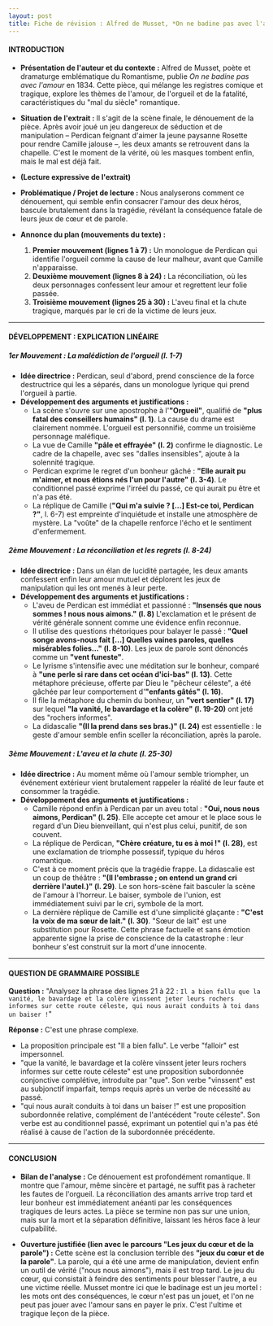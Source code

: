 ```yaml
---
layout: post
title: Fiche de révision : Alfred de Musset, *On ne badine pas avec l'amour* (1834), Acte III, scène 8
---
```


#### **INTRODUCTION**

*   **Présentation de l'auteur et du contexte :** Alfred de Musset, poète et dramaturge emblématique du Romantisme, publie *On ne badine pas avec l'amour* en 1834. Cette pièce, qui mélange les registres comique et tragique, explore les thèmes de l'amour, de l'orgueil et de la fatalité, caractéristiques du "mal du siècle" romantique.

*   **Situation de l'extrait :** Il s'agit de la scène finale, le dénouement de la pièce. Après avoir joué un jeu dangereux de séduction et de manipulation – Perdican feignant d'aimer la jeune paysanne Rosette pour rendre Camille jalouse –, les deux amants se retrouvent dans la chapelle. C'est le moment de la vérité, où les masques tombent enfin, mais le mal est déjà fait.

*   **(Lecture expressive de l'extrait)**

*   **Problématique / Projet de lecture :** Nous analyserons comment ce dénouement, qui semble enfin consacrer l'amour des deux héros, bascule brutalement dans la tragédie, révélant la conséquence fatale de leurs jeux de cœur et de parole.

*   **Annonce du plan (mouvements du texte) :**
    1.  **Premier mouvement (lignes 1 à 7) :** Un monologue de Perdican qui identifie l'orgueil comme la cause de leur malheur, avant que Camille n'apparaisse.
    2.  **Deuxième mouvement (lignes 8 à 24) :** La réconciliation, où les deux personnages confessent leur amour et regrettent leur folie passée.
    3.  **Troisième mouvement (lignes 25 à 30) :** L'aveu final et la chute tragique, marqués par le cri de la victime de leurs jeux.

---

#### **DÉVELOPPEMENT : EXPLICATION LINÉAIRE**

##### **1er Mouvement : La malédiction de l'orgueil (l. 1-7)**

*   **Idée directrice :** Perdican, seul d'abord, prend conscience de la force destructrice qui les a séparés, dans un monologue lyrique qui prend l'orgueil à partie.
*   **Développement des arguments et justifications :**
    *   La scène s'ouvre sur une apostrophe à l'**"Orgueil"**, qualifié de **"plus fatal des conseillers humains" (l. 1)**. La cause du drame est clairement nommée. L'orgueil est personnifié, comme un troisième personnage maléfique.
    *   La vue de Camille **"pâle et effrayée" (l. 2)** confirme le diagnostic. Le cadre de la chapelle, avec ses "dalles insensibles", ajoute à la solennité tragique.
    *   Perdican exprime le regret d'un bonheur gâché : **"Elle aurait pu m'aimer, et nous étions nés l'un pour l'autre" (l. 3-4)**. Le conditionnel passé exprime l'irréel du passé, ce qui aurait pu être et n'a pas été.
    *   La réplique de Camille (**"Qui m'a suivie ? [...] Est-ce toi, Perdican ?"**, l. 6-7) est empreinte d'inquiétude et installe une atmosphère de mystère. La "voûte" de la chapelle renforce l'écho et le sentiment d'enfermement.

##### **2ème Mouvement : La réconciliation et les regrets (l. 8-24)**

*   **Idée directrice :** Dans un élan de lucidité partagée, les deux amants confessent enfin leur amour mutuel et déplorent les jeux de manipulation qui les ont menés à leur perte.
*   **Développement des arguments et justifications :**
    *   L'aveu de Perdican est immédiat et passionné : **"Insensés que nous sommes ! nous nous aimons." (l. 8)** L'exclamation et le présent de vérité générale sonnent comme une évidence enfin reconnue.
    *   Il utilise des questions rhétoriques pour balayer le passé : **"Quel songe avons-nous fait [...] Quelles vaines paroles, quelles misérables folies..." (l. 8-10)**. Les jeux de parole sont dénoncés comme un **"vent funeste"**.
    *   Le lyrisme s'intensifie avec une méditation sur le bonheur, comparé à **"une perle si rare dans cet océan d'ici-bas" (l. 13)**. Cette métaphore précieuse, offerte par Dieu le "pêcheur céleste", a été gâchée par leur comportement d'**"enfants gâtés" (l. 16)**.
    *   Il file la métaphore du chemin du bonheur, un **"vert sentier" (l. 17)** sur lequel **"la vanité, le bavardage et la colère" (l. 19-20)** ont jeté des "rochers informes".
    *   La didascalie **"(Il la prend dans ses bras.)" (l. 24)** est essentielle : le geste d'amour semble enfin sceller la réconciliation, après la parole.

##### **3ème Mouvement : L'aveu et la chute (l. 25-30)**

*   **Idée directrice :** Au moment même où l'amour semble triompher, un événement extérieur vient brutalement rappeler la réalité de leur faute et consommer la tragédie.
*   **Développement des arguments et justifications :**
    *   Camille répond enfin à Perdican par un aveu total : **"Oui, nous nous aimons, Perdican" (l. 25)**. Elle accepte cet amour et le place sous le regard d'un Dieu bienveillant, qui n'est plus celui, punitif, de son couvent.
    *   La réplique de Perdican, **"Chère créature, tu es à moi !" (l. 28)**, est une exclamation de triomphe possessif, typique du héros romantique.
    *   C'est à ce moment précis que la tragédie frappe. La didascalie est un coup de théâtre : **"(Il l'embrasse ; on entend un grand cri derrière l'autel.)" (l. 29)**. Le son hors-scène fait basculer la scène de l'amour à l'horreur. Le baiser, symbole de l'union, est immédiatement suivi par le cri, symbole de la mort.
    *   La dernière réplique de Camille est d'une simplicité glaçante : **"C'est la voix de ma sœur de lait." (l. 30)**. "Sœur de lait" est une substitution pour Rosette. Cette phrase factuelle et sans émotion apparente signe la prise de conscience de la catastrophe : leur bonheur s'est construit sur la mort d'une innocente.

---

#### **QUESTION DE GRAMMAIRE POSSIBLE**

**Question :** "Analysez la phrase des lignes 21 à 22 : `Il a bien fallu que la vanité, le bavardage et la colère vinssent jeter leurs rochers informes sur cette route céleste, qui nous aurait conduits à toi dans un baiser !`"

**Réponse :** C'est une phrase complexe.
*   La proposition principale est "Il a bien fallu". Le verbe "falloir" est impersonnel.
*   "que la vanité, le bavardage et la colère vinssent jeter leurs rochers informes sur cette route céleste" est une proposition subordonnée conjonctive complétive, introduite par "que". Son verbe "vinssent" est au subjonctif imparfait, temps requis après un verbe de nécessité au passé.
*   "qui nous aurait conduits à toi dans un baiser !" est une proposition subordonnée relative, complément de l'antécédent "route céleste". Son verbe est au conditionnel passé, exprimant un potentiel qui n'a pas été réalisé à cause de l'action de la subordonnée précédente.

---

#### **CONCLUSION**

*   **Bilan de l'analyse :** Ce dénouement est profondément romantique. Il montre que l'amour, même sincère et partagé, ne suffit pas à racheter les fautes de l'orgueil. La réconciliation des amants arrive trop tard et leur bonheur est immédiatement anéanti par les conséquences tragiques de leurs actes. La pièce se termine non pas sur une union, mais sur la mort et la séparation définitive, laissant les héros face à leur culpabilité.

*   **Ouverture justifiée (lien avec le parcours "Les jeux du cœur et de la parole") :** Cette scène est la conclusion terrible des **"jeux du cœur et de la parole"**. La parole, qui a été une arme de manipulation, devient enfin un outil de vérité ("nous nous aimons"), mais il est trop tard. Le jeu du cœur, qui consistait à feindre des sentiments pour blesser l'autre, a eu une victime réelle. Musset montre ici que le badinage est un jeu mortel : les mots ont des conséquences, le cœur n'est pas un jouet, et l'on ne peut pas jouer avec l'amour sans en payer le prix. C'est l'ultime et tragique leçon de la pièce.